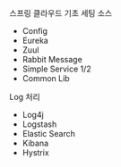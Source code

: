 스프링 클라우드 기초 세팅 소스
- Config
- Eureka
- Zuul
- Rabbit Message
- Simple Service 1/2
- Common Lib

Log 처리
- Log4j
- Logstash
- Elastic Search
- Kibana
- Hystrix
